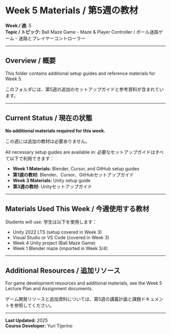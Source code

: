 # Week 5 Materials / 第5週の教材

**Week / 週:** 5  
**Topic / トピック:** Ball Maze Game - Maze & Player Controller / ボール迷路ゲーム - 迷路とプレイヤーコントローラー

---

## Overview / 概要

This folder contains additional setup guides and reference materials for Week 5.

このフォルダには、第5週の追加のセットアップガイドと参考資料が含まれています。

---

## Current Status / 現在の状態

**No additional materials required for this week.**

この週には追加の教材は必要ありません。

All necessary setup guides are available in:
必要なセットアップガイドはすべて以下で利用できます：

- **Week 1 Materials:** Blender, Cursor, and GitHub setup guides
- **第1週の教材:** Blender、Cursor、GitHubセットアップガイド
- **Week 3 Materials:** Unity setup guide
- **第3週の教材:** Unityセットアップガイド

---

## Materials Used This Week / 今週使用する教材

Students will use:
学生は以下を使用します：

- Unity 2022 LTS (setup covered in Week 3)
- Visual Studio or VS Code (covered in Week 3)
- Week 4 Unity project (Ball Maze Game)
- Week 1 Blender maze (imported in Week 3/4)

---

## Additional Resources / 追加リソース

For game development resources and additional materials, see the Week 5 Lecture Plan and Assignment documents.

ゲーム開発リソースと追加資料については、第5週の講義計画と課題ドキュメントを参照してください。

---

**Last Updated:** 2025  
**Course Developer:** Yuri Tijerino

